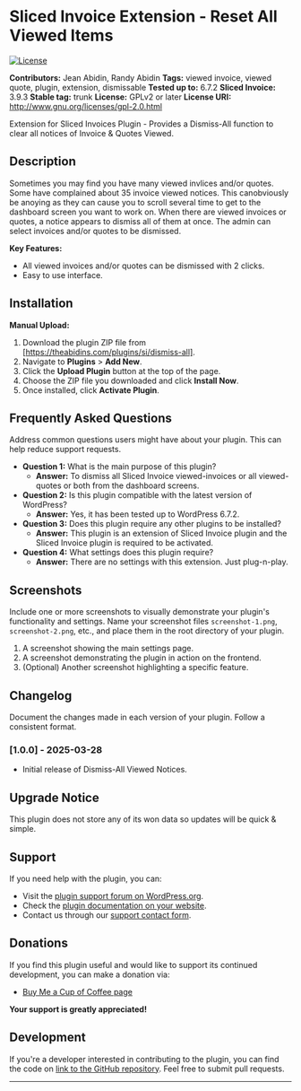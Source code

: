 # Sliced Invoice Extension - Reset All Viewed Items

[![License](https://img.shields.io/badge/license-GPL--2.0%2B-brightgreen.svg)](https://www.gnu.org/licenses/gpl-2.0.html)

**Contributors:** Jean Abidin, Randy Abidin
**Tags:** viewed invoice, viewed quote, plugin, extension, dismissable
**Tested up to:** 6.7.2
**Sliced Invoice:** 3.9.3
**Stable tag:** trunk
**License:** GPLv2 or later
**License URI:** http://www.gnu.org/licenses/gpl-2.0.html


Extension for Sliced Invoices Plugin - Provides a Dismiss-All function to clear all notices of Invoice & Quotes Viewed.

## Description

Sometimes you may find you have many viewed invlices and/or quotes. Some have complained about 35 invoice viewed notices.  This canobviously be anoying as they can cause you to scroll several time to get to the dashboard screen you want to work on.
When there are viewed invoices or quotes, a notice appears to dismiss all of them at once.  The admin can select invoices and/or quotes to be dismissed.  

**Key Features:**

* All viewed invoices and/or quotes can be dismissed with 2 clicks.
* Easy to use interface.



## Installation

**Manual Upload:**

1.  Download the plugin ZIP file from [https://theabidins.com/plugins/si/dismiss-all].
2.  Navigate to **Plugins** > **Add New**.
3.  Click the **Upload Plugin** button at the top of the page.
4.  Choose the ZIP file you downloaded and click **Install Now**.
5.  Once installed, click **Activate Plugin**.

## Frequently Asked Questions

Address common questions users might have about your plugin. This can help reduce support requests.

* **Question 1:** What is the main purpose of this plugin?
    * **Answer:** To dismiss all Sliced Invoice viewed-invoices or all viewed-quotes or both from the dashboard screens.
* **Question 2:** Is this plugin compatible with the latest version of WordPress?
    * **Answer:** Yes, it has been tested up to WordPress 6.7.2.
* **Question 3:** Does this plugin require any other plugins to be installed?
    * **Answer:** This plugin is an extension of Sliced Invoice plugin and the Sliced Invoice plugin is required to be activated.
* **Question 4:** What settings does this plugin require?
    * **Answer:** There are no settings with this extension.  Just plug-n-play.

## Screenshots

Include one or more screenshots to visually demonstrate your plugin's functionality and settings. Name your screenshot files `screenshot-1.png`, `screenshot-2.png`, etc., and place them in the root directory of your plugin.

1.  A screenshot showing the main settings page.
2.  A screenshot demonstrating the plugin in action on the frontend.
3.  (Optional) Another screenshot highlighting a specific feature.

## Changelog

Document the changes made in each version of your plugin. Follow a consistent format.

### [1.0.0] - 2025-03-28
* Initial release of Dismiss-All Viewed Notices.


## Upgrade Notice

This plugin does not store any of its won data so updates will be quick & simple.


## Support

If you need help with the plugin, you can:

* Visit the [plugin support forum on WordPress.org](https://wordpress.org/support/plugin/my-awesome-plugin/).
* Check the [plugin documentation on your website](https://your-plugin-website.com/documentation/).
* Contact us through our [support contact form](https://your-plugin-website.com/contact/).

## Donations

If you find this plugin useful and would like to support its continued development, you can make a donation via:

* [Buy Me a Cup of Coffee page](https://theabidins.com/buy-me-a-cup-of-coffee/)

**Your support is greatly appreciated!**


## Development

If you're a developer interested in contributing to the plugin, you can find the code on [link to the GitHub repository](https://github.com/rlabidin/ab-si-dismiss-all-viewed). Feel free to submit pull requests.

---
